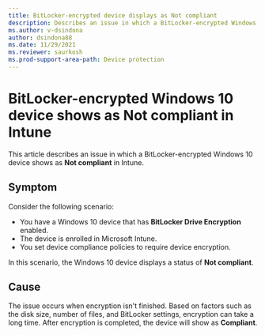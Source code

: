 ```yaml
---
title: BitLocker-encrypted device displays as Not compliant
description: Describes an issue in which a BitLocker-encrypted Windows 10 device shows as Not compliant in Intune because BitLocker encryption takes a long time.
ms.author: v-dsindona
author: dsindona88
ms.date: 11/29/2021
ms.reviewer: saurkosh
ms.prod-support-area-path: Device protection
---
```

# BitLocker-encrypted Windows 10 device shows as Not compliant in Intune

This article describes an issue in which a BitLocker-encrypted Windows 10 device shows as **Not compliant** in Intune.

## Symptom

Consider the following scenario:

- You have a Windows 10 device that has **BitLocker Drive Encryption** enabled.
- The device is enrolled in Microsoft Intune.
- You set device compliance policies to require device encryption.

In this scenario, the Windows 10 device displays a status of **Not compliant**.

## Cause

The issue occurs when encryption isn't finished. Based on factors such as the disk size, number of files, and BitLocker settings, encryption can take a long time. After encryption is completed, the device will show as **Compliant**.
